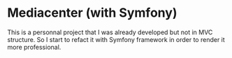 Mediacenter (with Symfony)
========================

This is a personnal project that I was already developed but not in MVC structure.
So I start to refact it with Symfony framework in order to render it more professional.
